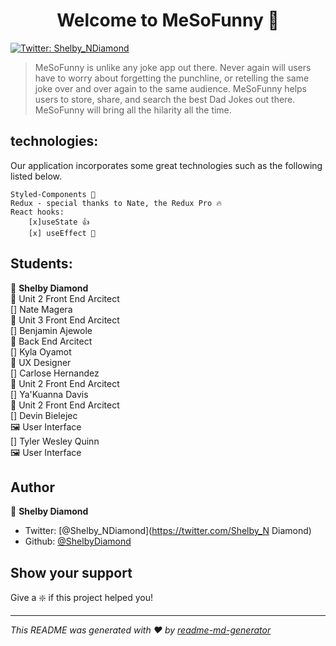 <h1 align="center">Welcome to MeSoFunny 👋</h1>
<p>
  <a href="https://twitter.com/Shelby_NDiamond">
    <img alt="Twitter: Shelby_NDiamond" src="https://img.shields.io/twitter/follow/Shelby_NDiamond.svg?style=social" target="_blank" />
  </a>
</p>

> MeSoFunny is unlike any joke app out there. Never again will users have to worry about forgetting the punchline, or retelling the same joke over and over again to the same audience. MeSoFunny helps users to store, share, and search the best Dad Jokes out there. MeSoFunny will bring all the hilarity all the time.

## technologies: 

Our application incorporates some great technologies such as the following listed below.

    Styled-Components 💅
    Redux - special thanks to Nate, the Redux Pro 🔥
    React hooks:
        [x]useState 👍
        [x] useEffect 🚀

## Students:

:princess: **Shelby Diamond** <br/>
   :shell: Unit 2 Front End Arcitect <br/>
[] Nate Magera <br/>
   :muscle: Unit 3 Front End Arcitect <br/>
[] Benjamin Ajewole <br/>
   :floppy_disk: Back End Arcitect <br/>
[] Kyla Oyamot <br/>
   :lipstick: UX Designer <br/>
[] Carlose Hernandez <br/>
   :shell: Unit 2 Front End Arcitect <br/>
[] Ya'Kuanna Davis <br/>
   :shell: Unit 2 Front End Arcitect <br/>
[] Devin Bielejec <br/>
   :framed_picture: User Interface <br/>
[] Tyler Wesley Quinn <br/>
   :framed_picture: User Interface <br/>

## Author

:princess: **Shelby Diamond**

- Twitter: [@Shelby_NDiamond](https://twitter.com/Shelby_N Diamond)
- Github: [@ShelbyDiamond](https://github.com/ShelbyDiamond)

## Show your support

Give a :sparkle: if this project helped you!

---

_This README was generated with ❤️ by [readme-md-generator](https://github.com/kefranabg/readme-md-generator)_
